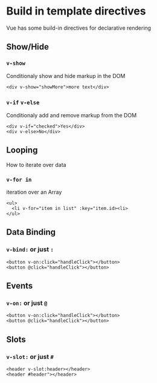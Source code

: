 # Build in template directives

Vue has some build-in directives for declarative rendering

## Show/Hide

### `v-show`

Conditionaly show and hide markup in the DOM

```vue
<div v-show="showMore">more text</div>
```

### `v-if` `v-else`

Conditionaly add and remove markup from the DOM

```vue
<div v-if="checked">Yes</div>
<div v-else>No</div>
```

## Looping

How to iterate over data

### `v-for in`

iteration over an Array

```vue
<ul>
  <li v-for="item in list" :key="item.id><li>
</ul>
```

## Data Binding

### `v-bind:` or just `:`

```vue
<button v-on:click="handleClick"></button>
<button @click="handleClick"></button>
```

## Events

### `v-on:` or just `@`

```vue
<button v-on:click="handleClick"></button>
<button @click="handleClick"></button>
```


## Slots

### `v-slot:` or just `#`

```vue
<header v-slot:header></header>
<header #header"></header>
```